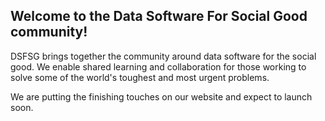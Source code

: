 ## Welcome to the Data Software For Social Good community!

DSFSG brings together the community around data software for the social good. We enable shared learning and collaboration for those working to solve some of the world's toughest and most urgent problems.

We are putting the finishing touches on our website and expect to launch soon.

